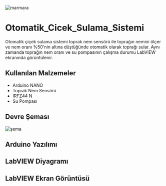 ![marmara](https://www.turktrade.org.tr/upload/article/Teknoloji.png)
# Otomatik_Cicek_Sulama_Sistemi
Otomatik çiçek sulama sistemi toprak nem sensörü ile toprağın nemini ölçer ve nem oranı %50'nin altına düştüğünde otomatik olarak toprağı sular. Aynı zamanda toprağın nem oranı ve su pompasının çalışma durumu LabVIEW ekranında görüntülenir.

## Kullanılan Malzemeler
- Arduino NANO
- Toprak Nem Sensörü
- IRFZ44 N
- Su Pompası

## Devre Şeması
![şema](https://photos.app.goo.gl/UpgSmXUZcCrUrFPW7)
## Arduino Yazılımı

## LabVIEW Diyagramı

## LabVIEW Ekran Görüntüsü
